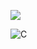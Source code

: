 

[![](https://img.shields.io/badge/linkedin-%230077B5.svg?style=for-the-badge&logo=linkedin&logoColor=white)](https://www.linkedin.com/in/erdo%C4%9Fan-%C3%A7ay%C4%B1r-7007b6205)

![C](https://img.shields.io/badge/c-%2300599C.svg?style=for-the-badge&logo=c&logoColor=white)
